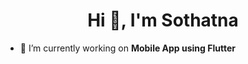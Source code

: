 <h1 align="center">Hi 👋, I'm Sothatna</h1>

- 🔭 I’m currently working on **Mobile App using Flutter**
